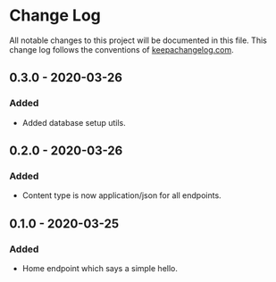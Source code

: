# Change Log
All notable changes to this project will be documented in this file. This change log follows the conventions of [keepachangelog.com](http://keepachangelog.com/).


## 0.3.0 - 2020-03-26
### Added
- Added database setup utils.

## 0.2.0 - 2020-03-26
### Added
- Content type is now application/json for all endpoints.

## 0.1.0 - 2020-03-25
### Added
- Home endpoint which says a simple hello.
